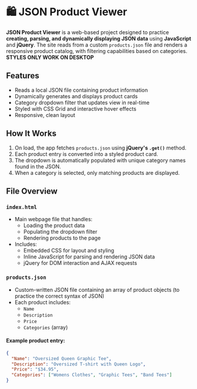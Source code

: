 # 🛍️ JSON Product Viewer

**JSON Product Viewer** is a web-based project designed to practice **creating, parsing, and dynamically displaying JSON data** using **JavaScript** and **jQuery**. 
The site reads from a custom `products.json` file and renders a responsive product catalog, with filtering capabilities based on categories.
**STYLES ONLY WORK ON DESKTOP**

## Features

- Reads a local JSON file containing product information
- Dynamically generates and displays product cards
- Category dropdown filter that updates view in real-time
- Styled with CSS Grid and interactive hover effects
- Responsive, clean layout

## How It Works

1. On load, the app fetches `products.json` using **jQuery's `.get()`** method.
2. Each product entry is converted into a styled product card.
3. The dropdown is automatically populated with unique category names found in the JSON.
4. When a category is selected, only matching products are displayed.

## File Overview

### `index.html`
- Main webpage file that handles:
  - Loading the product data
  - Populating the dropdown filter
  - Rendering products to the page
- Includes:
  - Embedded CSS for layout and styling
  - Inline JavaScript for parsing and rendering JSON data
  - jQuery for DOM interaction and AJAX requests

### `products.json`
- Custom-written JSON file containing an array of product objects (to practice the correct syntax of JSON) 
- Each product includes:
  - `Name`
  - `Description`
  - `Price`
  - `Categories` (array)

#### Example product entry:
```json
{
  "Name": "Oversized Queen Graphic Tee",
  "Description": "Oversized T-shirt with Queen Logo",
  "Price": "$34.95",
  "Categories": ["Womens Clothes", "Graphic Tees", "Band Tees"]
}
